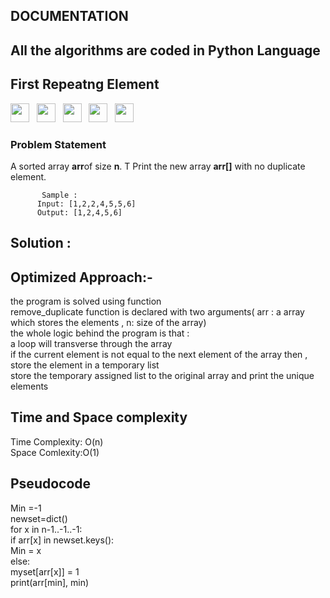 ## DOCUMENTATION

## All the algorithms are coded in Python Language
## First Repeatng Element 
<img src="https://img.shields.io/badge/-Morgan Stanley-purple" height="30">&nbsp;&nbsp;
<img src= "https://img.shields.io/badge/-Samsung-green" height="30">&nbsp;&nbsp;
<img src="https://img.shields.io/badge/-Wipro-yellow" height="30">&nbsp;&nbsp;
<img src="https://img.shields.io/badge/-Xome-blue" height="30">&nbsp;&nbsp;
<img src="https://img.shields.io/badge/-Zoho-red" height="30">&nbsp;&nbsp;<br>
### Problem Statement
   A sorted array **arr**of size **n**. T
    Print the new array **arr[]** with no duplicate element.<br>
           
           Sample :
          Input: [1,2,2,4,5,5,6] 
          Output: [1,2,4,5,6]
     
  ## Solution : <br>
  ## Optimized Approach:- <br>
  the program is solved using function <br>
    remove_duplicate function is declared with two arguments( arr : a array which stores  the elements , n: size of the array) <br>
    the whole logic behind the program is that : <br>
    a loop will transverse through the array <br>
    if the current element  is not equal to the next element of the array then , store the element in a temporary list  <br>
    store the temporary assigned list to the original array and print the unique elements
  ## Time and Space complexity  <br>
   Time Complexity: O(n)  <br>
   Space Comlexity:O(1)  <br>
  ##  Pseudocode <br>
   Min =-1 <br>
   newset=dict()   <br>
   for x in n-1..-1..-1:  <br>
   if arr[x] in newset.keys():   <br>
   Min = x   <br>
   else:   <br>
   myset[arr[x]] = 1   <br>
   print(arr[min], min)  <br>
